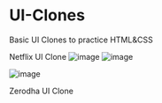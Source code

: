 # UI-Clones
Basic UI Clones to practice HTML&amp;CSS

Netflix UI Clone
![image](https://github.com/user-attachments/assets/236051d5-05b3-4fa2-a17e-d4bb8a8b0c60)
![image](https://github.com/user-attachments/assets/a20fae66-9901-4f95-bce5-8cd8cb821e13)

![image](https://github.com/user-attachments/assets/e858c996-2cc5-4817-b31b-3aab302754f4)
<br>

Zerodha UI Clone






